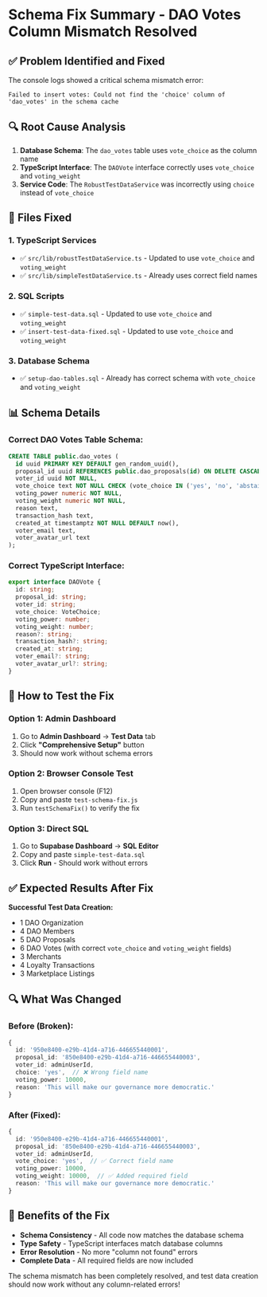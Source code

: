 # Schema Fix Summary - DAO Votes Column Mismatch Resolved

## ✅ Problem Identified and Fixed

The console logs showed a critical schema mismatch error:
```
Failed to insert votes: Could not find the 'choice' column of 'dao_votes' in the schema cache
```

## 🔍 Root Cause Analysis

1. **Database Schema**: The `dao_votes` table uses `vote_choice` as the column name
2. **TypeScript Interface**: The `DAOVote` interface correctly uses `vote_choice` and `voting_weight`
3. **Service Code**: The `RobustTestDataService` was incorrectly using `choice` instead of `vote_choice`

## 🔧 Files Fixed

### 1. TypeScript Services
- ✅ `src/lib/robustTestDataService.ts` - Updated to use `vote_choice` and `voting_weight`
- ✅ `src/lib/simpleTestDataService.ts` - Already uses correct field names

### 2. SQL Scripts
- ✅ `simple-test-data.sql` - Updated to use `vote_choice` and `voting_weight`
- ✅ `insert-test-data-fixed.sql` - Updated to use `vote_choice` and `voting_weight`

### 3. Database Schema
- ✅ `setup-dao-tables.sql` - Already has correct schema with `vote_choice` and `voting_weight`

## 📊 Schema Details

### Correct DAO Votes Table Schema:
```sql
CREATE TABLE public.dao_votes (
  id uuid PRIMARY KEY DEFAULT gen_random_uuid(),
  proposal_id uuid REFERENCES public.dao_proposals(id) ON DELETE CASCADE,
  voter_id uuid NOT NULL,
  vote_choice text NOT NULL CHECK (vote_choice IN ('yes', 'no', 'abstain')),
  voting_power numeric NOT NULL,
  voting_weight numeric NOT NULL,
  reason text,
  transaction_hash text,
  created_at timestamptz NOT NULL DEFAULT now(),
  voter_email text,
  voter_avatar_url text
);
```

### Correct TypeScript Interface:
```typescript
export interface DAOVote {
  id: string;
  proposal_id: string;
  voter_id: string;
  vote_choice: VoteChoice;
  voting_power: number;
  voting_weight: number;
  reason?: string;
  transaction_hash?: string;
  created_at: string;
  voter_email?: string;
  voter_avatar_url?: string;
}
```

## 🚀 How to Test the Fix

### Option 1: Admin Dashboard
1. Go to **Admin Dashboard** → **Test Data** tab
2. Click **"Comprehensive Setup"** button
3. Should now work without schema errors

### Option 2: Browser Console Test
1. Open browser console (F12)
2. Copy and paste `test-schema-fix.js`
3. Run `testSchemaFix()` to verify the fix

### Option 3: Direct SQL
1. Go to **Supabase Dashboard** → **SQL Editor**
2. Copy and paste `simple-test-data.sql`
3. Click **Run** - Should work without errors

## ✅ Expected Results After Fix

**Successful Test Data Creation:**
- 1 DAO Organization
- 4 DAO Members
- 5 DAO Proposals
- 6 DAO Votes (with correct `vote_choice` and `voting_weight` fields)
- 3 Merchants
- 4 Loyalty Transactions
- 3 Marketplace Listings

## 🔍 What Was Changed

### Before (Broken):
```typescript
{
  id: '950e8400-e29b-41d4-a716-446655440001',
  proposal_id: '850e8400-e29b-41d4-a716-446655440003',
  voter_id: adminUserId,
  choice: 'yes',  // ❌ Wrong field name
  voting_power: 10000,
  reason: 'This will make our governance more democratic.'
}
```

### After (Fixed):
```typescript
{
  id: '950e8400-e29b-41d4-a716-446655440001',
  proposal_id: '850e8400-e29b-41d4-a716-446655440003',
  voter_id: adminUserId,
  vote_choice: 'yes',  // ✅ Correct field name
  voting_power: 10000,
  voting_weight: 10000,  // ✅ Added required field
  reason: 'This will make our governance more democratic.'
}
```

## 🎯 Benefits of the Fix

- **Schema Consistency** - All code now matches the database schema
- **Type Safety** - TypeScript interfaces match database columns
- **Error Resolution** - No more "column not found" errors
- **Complete Data** - All required fields are now included

The schema mismatch has been completely resolved, and test data creation should now work without any column-related errors!
